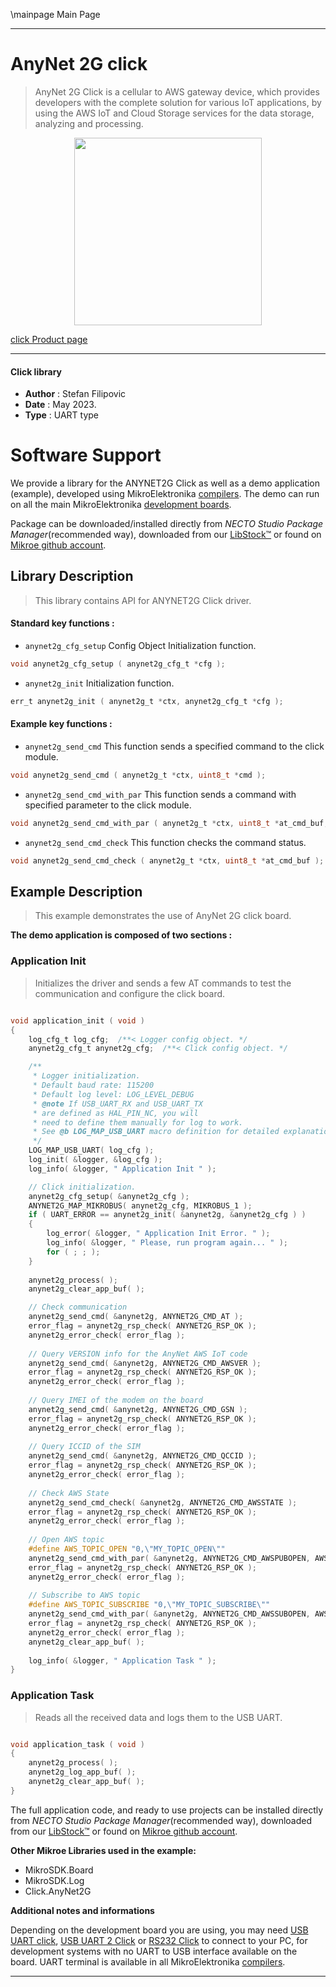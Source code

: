 \mainpage Main Page

---
# AnyNet 2G click

> AnyNet 2G Click is a cellular to AWS gateway device, which provides developers with the complete solution for various IoT applications, by using the AWS IoT and Cloud Storage services for the data storage, analyzing and processing.

<p align="center">
  <img src="https://download.mikroe.com/images/click_for_ide/anynet2g_click.png" height=300px>
</p>

[click Product page](https://www.mikroe.com/anynet-2g-click)

---


#### Click library

- **Author**        : Stefan Filipovic
- **Date**          : May 2023.
- **Type**          : UART type


# Software Support

We provide a library for the ANYNET2G Click
as well as a demo application (example), developed using MikroElektronika
[compilers](https://www.mikroe.com/necto-studio).
The demo can run on all the main MikroElektronika [development boards](https://www.mikroe.com/development-boards).

Package can be downloaded/installed directly from *NECTO Studio Package Manager*(recommended way), downloaded from our [LibStock&trade;](https://libstock.mikroe.com) or found on [Mikroe github account](https://github.com/MikroElektronika/mikrosdk_click_v2/tree/master/clicks).

## Library Description

> This library contains API for ANYNET2G Click driver.

#### Standard key functions :

- `anynet2g_cfg_setup` Config Object Initialization function.
```c
void anynet2g_cfg_setup ( anynet2g_cfg_t *cfg );
```

- `anynet2g_init` Initialization function.
```c
err_t anynet2g_init ( anynet2g_t *ctx, anynet2g_cfg_t *cfg );
```

#### Example key functions :

- `anynet2g_send_cmd` This function sends a specified command to the click module.
```c
void anynet2g_send_cmd ( anynet2g_t *ctx, uint8_t *cmd );
```

- `anynet2g_send_cmd_with_par` This function sends a command with specified parameter to the click module.
```c
void anynet2g_send_cmd_with_par ( anynet2g_t *ctx, uint8_t *at_cmd_buf, uint8_t *param_buf );
```

- `anynet2g_send_cmd_check` This function checks the command status.
```c
void anynet2g_send_cmd_check ( anynet2g_t *ctx, uint8_t *at_cmd_buf );
```

## Example Description

> This example demonstrates the use of AnyNet 2G click board.

**The demo application is composed of two sections :**

### Application Init

> Initializes the driver and sends a few AT commands to test the communication and configure the click board.

```c

void application_init ( void ) 
{
    log_cfg_t log_cfg;  /**< Logger config object. */
    anynet2g_cfg_t anynet2g_cfg;  /**< Click config object. */

    /**
     * Logger initialization.
     * Default baud rate: 115200
     * Default log level: LOG_LEVEL_DEBUG
     * @note If USB_UART_RX and USB_UART_TX
     * are defined as HAL_PIN_NC, you will
     * need to define them manually for log to work.
     * See @b LOG_MAP_USB_UART macro definition for detailed explanation.
     */
    LOG_MAP_USB_UART( log_cfg );
    log_init( &logger, &log_cfg );
    log_info( &logger, " Application Init " );

    // Click initialization.
    anynet2g_cfg_setup( &anynet2g_cfg );
    ANYNET2G_MAP_MIKROBUS( anynet2g_cfg, MIKROBUS_1 );
    if ( UART_ERROR == anynet2g_init( &anynet2g, &anynet2g_cfg ) )
    {
        log_error( &logger, " Application Init Error. " );
        log_info( &logger, " Please, run program again... " );
        for ( ; ; );
    }
    
    anynet2g_process( );
    anynet2g_clear_app_buf( );

    // Check communication
    anynet2g_send_cmd( &anynet2g, ANYNET2G_CMD_AT );
    error_flag = anynet2g_rsp_check( ANYNET2G_RSP_OK );
    anynet2g_error_check( error_flag );
    
    // Query VERSION info for the AnyNet AWS IoT code
    anynet2g_send_cmd( &anynet2g, ANYNET2G_CMD_AWSVER );
    error_flag = anynet2g_rsp_check( ANYNET2G_RSP_OK );
    anynet2g_error_check( error_flag );
    
    // Query IMEI of the modem on the board
    anynet2g_send_cmd( &anynet2g, ANYNET2G_CMD_GSN );
    error_flag = anynet2g_rsp_check( ANYNET2G_RSP_OK );
    anynet2g_error_check( error_flag );
    
    // Query ICCID of the SIM
    anynet2g_send_cmd( &anynet2g, ANYNET2G_CMD_QCCID );
    error_flag = anynet2g_rsp_check( ANYNET2G_RSP_OK );
    anynet2g_error_check( error_flag );
    
    // Check AWS State
    anynet2g_send_cmd_check( &anynet2g, ANYNET2G_CMD_AWSSTATE );
    error_flag = anynet2g_rsp_check( ANYNET2G_RSP_OK );
    anynet2g_error_check( error_flag );
    
    // Open AWS topic
    #define AWS_TOPIC_OPEN "0,\"MY_TOPIC_OPEN\""
    anynet2g_send_cmd_with_par( &anynet2g, ANYNET2G_CMD_AWSPUBOPEN, AWS_TOPIC_OPEN );
    error_flag = anynet2g_rsp_check( ANYNET2G_RSP_OK );
    anynet2g_error_check( error_flag );
    
    // Subscribe to AWS topic
    #define AWS_TOPIC_SUBSCRIBE "0,\"MY_TOPIC_SUBSCRIBE\""
    anynet2g_send_cmd_with_par( &anynet2g, ANYNET2G_CMD_AWSSUBOPEN, AWS_TOPIC_SUBSCRIBE );
    error_flag = anynet2g_rsp_check( ANYNET2G_RSP_OK );
    anynet2g_error_check( error_flag );
    anynet2g_clear_app_buf( );
    
    log_info( &logger, " Application Task " );
}

```

### Application Task

> Reads all the received data and logs them to the USB UART.

```c

void application_task ( void ) 
{
    anynet2g_process( );
    anynet2g_log_app_buf( );
    anynet2g_clear_app_buf( );
}

```

The full application code, and ready to use projects can be installed directly from *NECTO Studio Package Manager*(recommended way), downloaded from our [LibStock&trade;](https://libstock.mikroe.com) or found on [Mikroe github account](https://github.com/MikroElektronika/mikrosdk_click_v2/tree/master/clicks).

**Other Mikroe Libraries used in the example:**

- MikroSDK.Board
- MikroSDK.Log
- Click.AnyNet2G

**Additional notes and informations**

Depending on the development board you are using, you may need
[USB UART click](https://www.mikroe.com/usb-uart-click),
[USB UART 2 Click](https://www.mikroe.com/usb-uart-2-click) or
[RS232 Click](https://www.mikroe.com/rs232-click) to connect to your PC, for
development systems with no UART to USB interface available on the board. UART
terminal is available in all MikroElektronika
[compilers](https://shop.mikroe.com/compilers).

---
